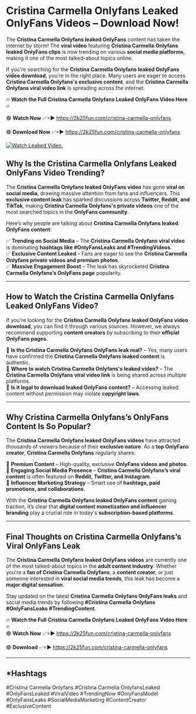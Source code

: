 # Cristina Carmella Onlyfans Leaked OnlyFans Videos – Download Now!

The **Cristina Carmella Onlyfans leaked OnlyFans** content has taken the internet by storm! The **viral video** featuring **Cristina Carmella Onlyfans leaked OnlyFans clips** is now trending on various **social media platforms**, making it one of the most talked-about topics online.  

If you're searching for the **Cristina Carmella Onlyfans leaked OnlyFans video download**, you’re in the right place. Many users are eager to access **Cristina Carmella Onlyfans's exclusive content**, and the **Cristina Carmella Onlyfans viral video link** is spreading across the internet.  

🔥 **Watch the Full Cristina Carmella Onlyfans Leaked OnlyFans Video Here** 🔥  

🟢 **Watch Now** ✅=► https://2k25fun.com/cristina-carmella-onlyfans

🟢 **Download Now** ✅=► https://2k25fun.com/cristina-carmella-onlyfans

[![Watch Leaked Video.](https://miro.medium.com/v2/resize:fit:828/format:webp/1*cilzJN44JGOrTw9NJCrNHA.gif "Watch Leaked Video")](https://2k25fun.com/cristina-carmella-onlyfans)

## **Why Is the Cristina Carmella Onlyfans Leaked OnlyFans Video Trending?**  

The **Cristina Carmella Onlyfans leaked OnlyFans video** has gone **viral on social media**, drawing massive attention from fans and influencers. This **exclusive content leak** has sparked discussions across **Twitter, Reddit, and TikTok**, making **Cristina Carmella Onlyfans's private videos** one of the most searched topics in the **OnlyFans community**.  

Here’s why people are talking about **Cristina Carmella Onlyfans leaked OnlyFans content**:  

✅ **Trending on Social Media** – The **Cristina Carmella Onlyfans viral video** is dominating **hashtags like #OnlyFansLeaks and #TrendingVideos**.  
✅ **Exclusive Content Leaked** – Fans are eager to see the **Cristina Carmella Onlyfans private videos and premium photos**.  
✅ **Massive Engagement Boost** – The leak has skyrocketed **Cristina Carmella Onlyfans’s OnlyFans page** popularity.  

---

## **How to Watch the Cristina Carmella Onlyfans Leaked OnlyFans Video?**  

If you're looking for the **Cristina Carmella Onlyfans leaked OnlyFans video download**, you can find it through various sources. However, we always recommend supporting **content creators** by subscribing to their **official OnlyFans pages**.  

🔹 **Is the Cristina Carmella Onlyfans OnlyFans leak real?** – Yes, many users have confirmed the **Cristina Carmella Onlyfans leaked content** is authentic.  
🔹 **Where to watch Cristina Carmella Onlyfans's leaked video?** – The **Cristina Carmella Onlyfans viral video link** is being shared across multiple platforms.  
🔹 **Is it legal to download leaked OnlyFans content?** – Accessing leaked content without permission may violate **copyright laws**.  

---

## **Why Cristina Carmella Onlyfans’s OnlyFans Content Is So Popular?**  

The **Cristina Carmella Onlyfans leaked OnlyFans videos** have attracted thousands of viewers because of their **exclusive nature**. As a **top OnlyFans creator**, **Cristina Carmella Onlyfans** regularly shares:  

📌 **Premium Content** – High-quality, exclusive **OnlyFans videos and photos**.  
📌 **Engaging Social Media Presence** – **Cristina Carmella Onlyfans’s viral content** is often featured on **Reddit, Twitter, and Instagram**.  
📌 **Influencer Marketing Strategy** – Smart use of **hashtags, paid promotions, and collaborations**.  

With the **Cristina Carmella Onlyfans leaked OnlyFans content** gaining traction, it’s clear that **digital content monetization and influencer branding** play a crucial role in today's **subscription-based platforms**.  

---

## **Final Thoughts on Cristina Carmella Onlyfans’s Viral OnlyFans Leak**  

The **Cristina Carmella Onlyfans leaked OnlyFans videos** are currently one of the most talked-about topics in the **adult content industry**. Whether you're a **fan of Cristina Carmella Onlyfans**, a **content creator**, or just someone interested in **viral social media trends**, this leak has become a **major digital sensation**.  

Stay updated on the latest **Cristina Carmella Onlyfans OnlyFans leaks** and social media trends by following **#Cristina Carmella Onlyfans #OnlyFansLeaks #TrendingContent**.  

🔥 **Watch the Full Cristina Carmella Onlyfans Leaked OnlyFans Video Here** 🔥  
🟢 **Watch Now** ✅=► https://2k25fun.com/cristina-carmella-onlyfans

🟢 **Download** ✅=► https://2k25fun.com/cristina-carmella-onlyfans

---

## *Hashtags
#Cristina Carmella Onlyfans #Cristina Carmella OnlyfansLeaked #OnlyFansLeaked #ViralVideo #TrendingNow #OnlyFansModel #OnlyFansLeaks #SocialMediaMarketing #ContentCreator #ExclusiveContent  